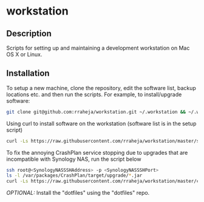 workstation
===========

Description
-----------

Scripts for setting up and maintaining a development workstation on Mac OS X or Linux.

Installation
------------
To setup a new machine, clone the repository, edit the software list, backup locations etc. and then run the scripts. For example, to install/upgrade software:

```bash
git clone git@github.com:rraheja/workstation.git ~/.workstation && ~/.workstation/setup.sh
````

Using curl to install software on the workstation (software list is in the setup script)
```bash
curl -Ls https://raw.githubusercontent.com/rraheja/workstation/master/setup.sh | sh
````

To fix the annoying CrashPlan service stopping due to upgrades that are incompatible with Synology NAS, run the script below 
```bash
ssh root@<SynologyNASSSHAddress> -p <SynologyNASSSHPort>
ls -l /var/packages/CrashPlan/target/upgrade/*.jar
curl -Ls https://raw.githubusercontent.com/rraheja/workstation/master/crashplanfix.sh | sh -s <CrashPlanUpgradeNumber>
````
*OPTIONAL:* Install the "dotfiles" using the "dotfiles" repo.
